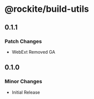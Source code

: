 # @rockite/build-utils

## 0.1.1

### Patch Changes

- WebExt Removed GA

## 0.1.0

### Minor Changes

- Initial Release
